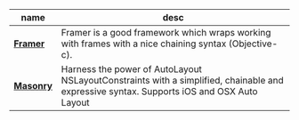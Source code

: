 | name | desc |
| --- | --- |
| **[Framer](https://github.com/Otbivnoe/Framer)** | Framer is a good framework which wraps working with frames with a nice chaining syntax \(Objective-c\). |
| **[Masonry](https://github.com/SnapKit/Masonry)** | Harness the power of AutoLayout NSLayoutConstraints with a simplified, chainable and expressive syntax. Supports iOS and OSX Auto Layout |

